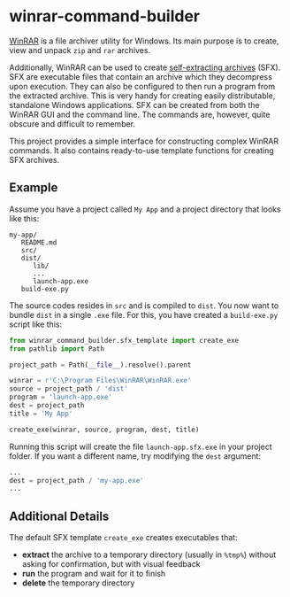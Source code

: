 # winrar-command-builder
[WinRAR](https://www.win-rar.com) is a file archiver utility for Windows. Its main purpose is to create, view and unpack `zip` and `rar` archives.

Additionally, WinRAR can be used to create [self-extracting archives](https://en.wikipedia.org/wiki/Self-extracting_archive) (SFX). SFX are executable files that contain an archive which they decompress upon execution. They can also be configured to then run a program from the extracted archive. This is very handy for creating easily distributable, standalone Windows applications. SFX can be created from both the WinRAR GUI and the command line. The commands are, however, quite obscure and difficult to remember.

This project provides a simple interface for constructing complex WinRAR commands. It also contains ready-to-use template functions for creating SFX archives.



## Example

Assume you have a project called `My App` and a project directory that looks like this:

```
my-app/
   README.md
   src/
   dist/
      lib/
      ...
      launch-app.exe
   build-exe.py
```

The source codes resides in `src` and is compiled to `dist`. You now want to bundle `dist` in a single `.exe` file. For this, you have created a `build-exe.py` script like this:

```python
from winrar_command_builder.sfx_template import create_exe
from pathlib import Path

project_path = Path(__file__).resolve().parent

winrar = r'C:\Program Files\WinRAR\WinRAR.exe'
source = project_path / 'dist'
program = 'launch-app.exe'
dest = project_path
title = 'My App'

create_exe(winrar, source, program, dest, title)
```

Running this script will create the file `launch-app.sfx.exe` in your project folder. If you want a different name, try modifying the `dest` argument:

```python
...
dest = project_path / 'my-app.exe'
...
```



## Additional Details

The default SFX template `create_exe` creates executables that:

* **extract** the archive to a temporary directory (usually in `%tmp%`) without asking for confirmation, but with visual feedback
* **run** the program and wait for it to finish
* **delete** the temporary directory
